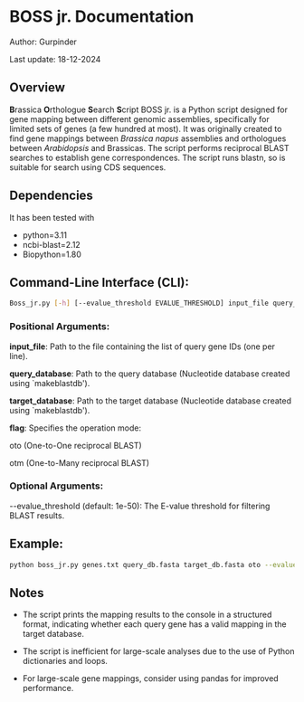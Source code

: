 # BOSS jr. Documentation
Author: Gurpinder 

Last update: 18-12-2024
## Overview
**B**rassica **O**rthologue **S**earch **S**cript
BOSS jr. is a Python script designed for gene mapping between different genomic assemblies, specifically for limited sets of genes (a few hundred at most). It was originally created to find gene mappings between *Brassica napus* assemblies and orthologues between *Arabidopsis* and Brassicas. The script performs reciprocal BLAST searches to establish gene correspondences. The script runs blastn, so is suitable for search using CDS sequences.

## Dependencies
It has been tested with
- python=3.11
- ncbi-blast=2.12
- Biopython=1.80

## Command-Line Interface (CLI):
```bash
Boss_jr.py [-h] [--evalue_threshold EVALUE_THRESHOLD] input_file query_database target_database {oto,otm}
```
### Positional Arguments:

**input_file**: Path to the file containing the list of query gene IDs (one per line).

**query_database**: Path to the query database (Nucleotide database created using `makeblastdb').

**target_database**: Path to the target database (Nucleotide database created using `makeblastdb').

**flag**: Specifies the operation mode:

 oto (One-to-One reciprocal BLAST)
 
 otm (One-to-Many reciprocal BLAST)

### Optional Arguments:

--evalue_threshold (default: 1e-50): The E-value threshold for filtering BLAST results.

## Example:
```bash
python boss_jr.py genes.txt query_db.fasta target_db.fasta oto --evalue_threshold 1e-30
```

## Notes
- The script prints the mapping results to the console in a structured format, indicating whether each query gene has a valid mapping in the target database.
 
- The script is inefficient for large-scale analyses due to the use of Python dictionaries and loops.

- For large-scale gene mappings, consider using pandas for improved performance.
